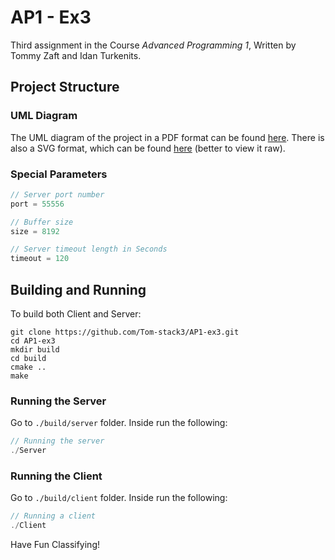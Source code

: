 # AP1 - Ex3
Third assignment in the Course *Advanced Programming 1*, Written by Tommy Zaft and Idan Turkenits.

## Project Structure
### UML Diagram
The UML diagram of the project in a PDF format can be found [here](./UML/black_color_regular.pdf). There is also a SVG format, which can be found [here](./UML/uml.svg) (better to view it raw).

### Special Parameters
```c
// Server port number
port = 55556

// Buffer size
size = 8192

// Server timeout length in Seconds
timeout = 120
```

## Building and Running
To build both Client and Server:
```shell
git clone https://github.com/Tom-stack3/AP1-ex3.git
cd AP1-ex3
mkdir build
cd build
cmake ..
make
```

### Running the Server
Go to `./build/server` folder.
Inside run the following:
```c
// Running the server
./Server
```
### Running the Client
Go to `./build/client` folder.
Inside run the following:
```c
// Running a client
./Client
```

Have Fun Classifying!
